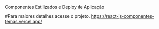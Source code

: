 Componentes Estilizados e Deploy de Aplicação

#Para maiores detalhes acesse o projeto.
https://react-js-componentes-temas.vercel.app/

